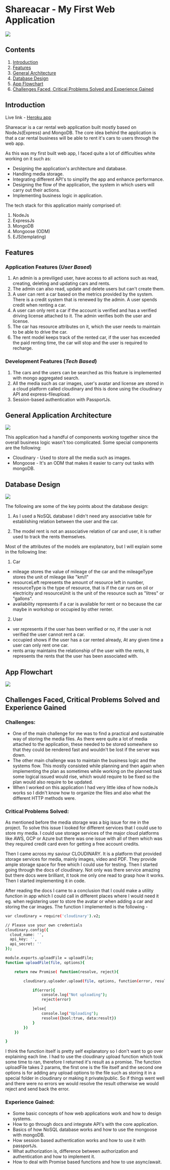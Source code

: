 # Shareacar - My First Web Application

[![](https://res.cloudinary.com/south-china-university-of-technology/image/upload/v1595278397/shareCarTemp/WeChat_Screenshot_20200718122206_krtebw.png)](https://shareacar88.herokuapp.com/)

## Contents

1. [Introduction](https://github.com/Zulkarnine1/ShareACar/blob/master/README.md#introduction)
2. [Features](https://github.com/Zulkarnine1/ShareACar/blob/master/README.md#features)
3. [General Architecture](https://github.com/Zulkarnine1/ShareACar/blob/master/README.md#general-application-architecture)
4. [Database Design](https://github.com/Zulkarnine1/ShareACar/blob/master/README.md#database-design)
5. [App Flowchart](https://github.com/Zulkarnine1/ShareACar/blob/master/README.md#app-flowchart)
6. [Challenges Faced, Critical Problems Solved and Experience Gained](https://github.com/Zulkarnine1/ShareACar/blob/master/README.md#challenges-faced-critical-problems-solved-and-experience-gained)

## Introduction

Live link - [Heroku app](https://shareacar88.herokuapp.com/)

Shareacar is a car rental web application built mostly based on NodeJs(Express) and MongoDB. The core idea behind the application is that a car rental business will be able to rent it's cars to users through the web app.

As this was my first built web app, I faced quite a lot of difficulties white working on it such as:

- Designing the application's architecture and database.
- Handling media storage.
- Integrating different API's to simplify the app and enhance performance.
- Designing the flow of the application, the system in which users will carry out their actions.
- Implementing business logic in application.

The tech stack for this application mainly comprised of:

1. NodeJs
2. ExpressJs
3. MongoDB
4. Mongoose (ODM)
5. EJS(templating)

<!-- For take away -->
<!-- The file structuring for this project wasn't so good as it was my first time, but as I learnt from my mistakes, it can be seen in the other projects how I organized the files. -->

## Features

### Application Features (_User Based_)

1. An admin is a previliged user, have access to all actions such as read, creating, deleting and updating cars and rents.
2. The admin can also read, update and delete users but can't create them.
3. A user can rent a car based on the metrics provided by the system. There is a credit system that is renewed by the admin. A user spends credit when renting a car.
4. A user can only rent a car if the account is verified and has a verified driving license attached to it. The admin verifies both the user and license.
5. The car has resource attributes on it, which the user needs to maintain to be able to drive the car.
6. The rent model keeps track of the rented car, if the user has exceeded the paid renting time, the car will stop and the user is required to recharge.

### Development Features (_Tech Based_)

1. The cars and the users can be searched as this feature is implemented with mongo aggregated search.
2. All the media such as car images, user's avatar and license are stored in a cloud platform called cloudinary and this is done using the cloudinary API and express-fileupload.
3. Session-based authentication with PassportJs.

## General Application Architecture

![](https://drive.google.com/uc?export=view&id=1FbLOot3zjJuFgA-bDZfHOVBUS2yIrle6)

This application had a handful of components working together since the overall business logic wasn't too complicated. Some special components are the following:

- Cloudinary - Used to store all the media such as images.
- Mongoose - It's an ODM that makes it easier to carry out tasks with mongoDB.

## Database Design

![](https://drive.google.com/uc?export=view&id=1YB5saP2okIcjHtg1SKWgllrwmNta53pF)

The following are some of the key points about the database design:

1. As I used a NoSQL database I didn't need any associative table for establishing relation between the user and the car.

2. The model rent is not an associative relation of car and user, it is rather used to track the rents themselves.

Most of the attributes of the models are explanatory, but I will explain some in the following line:

1. Car

- mileage stores the value of mileage of the car and the mileageType stores the unit of mileage like "km/l"
- resourceLeft represents the amount of resource left in number, resourceType is the type of resource, that is if the car runs on oil or electricity and resourceUnit is the unit of the resource such as "litres" or "gallons".
- availability represents if a car is available for rent or no because the car maybe in workshop or occupied by other renter.

2. User

- ver represents if the user has been verified or no, if the user is not verified the user cannot rent a car.
- occupied shows if the user has a car rented already, At any given time a user can only rent one car.
- rents array maintains the relationship of the user with the rents, it represents the rents that the user has been associated with.

## App Flowchart

![](https://drive.google.com/uc?export=view&id=1AQxzYgLFXddiPeTV9mxy-TLbl_Zax2s3)

## Challenges Faced, Critical Problems Solved and Experience Gained

### Challenges:

- One of the main challenge for me was to find a practical and sustainable way of storing the media files. As there were quite a lot of media attached to the application, these needed to be stored somewhere so that they could be rendered fast and wouldn't be lost if the server was down.
- The other main challenge was to maintain the business logic and the systems flow. This mostly consisted while planning and then again when implementing the plan as sometimes while working on the planned task some logical issued would rise, which would require to be fixed so the plan would also require to be updated.
- When I worked on this application I had very little idea of how nodeJs works so I didn't know how to organize the files and also what the different HTTP methods were.

### Critical Problems Solved:

As mentioned before the media storage was a big issue for me in the project. To solve this issue I looked for different services that I could use to store my media. I could use storage services of the major cloud platforms like AWS, GCP or Azure but there was one issue with all of them which was they required credit card even for getting a free account credits.

Then I came across my saviour CLOUDINARY. It is a platform that provided storage services for media, mainly images, video and PDF. They provide ample storage space for free which I could use for testing. Then I started going through the docs of cloudinary. Not only was there service amazing but there docs were brilliant, it took me only one read to grasp how it works. Then I started implementing it in code.

After reading the docs I came to a conclusion that I could make a utility function in app which I could call in different places where I would need it eg. when registering user to store the avatar or when adding a car and storing the car images. The function I implemented is the following -

```sh
var cloudinary = require('cloudinary').v2;

// Please use your own credentials
cloudinary.config({
  cloud_name: '',
  api_key: '',
  api_secret: ''
});

module.exports.uploadFile = uploadFile;
function uploadFile(file, options){

	return new Promise( function(resolve, reject){

        cloudinary.uploader.upload(file, options, function(error, result) {

            if(error){
                console.log("Not uploading");
                reject(error)

            }else{
                console.log("Uploading");
                resolve({bool:true, data:result})
            }
        })
    })

}
```

I think the function itself is pretty self explanatory so I don't want to go over explaining each line. I had to use the cloudinary upload function which took some time to ran, therefore I returned it's result as a promise. The function uploadFile takes 2 params, the first one is the file itself and the second one options is for adding any upload options to the file such as storing it in a special folder in cloudinary or making it private/public. So if things went well and there were no errors we would resolve the result otherwise we would reject and send back the error.

### Experience Gained:

- Some basic concepts of how web applications work and how to design systems.
- How to go through docs and integrate API's with the core application.
- Basics of how NoSQL database works and how to use the mongoose with mongoDB.
- How session based authentication works and how to use it with passportJs.
- What authorization is, difference between authorization and authentication and how to implement it.
- How to deal with Promise based functions and how to use async/await.

